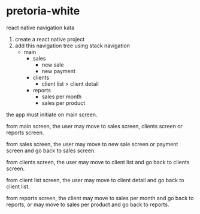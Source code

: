 # pretoria-white

react native navigation kata


1. create a react native project
2. add this navigation tree using stack navigation
    * main
      * sales
        + new sale
        + new payment
      * clients
        + client list > client detail
      * reports
        + sales per month
        + sales per product
 
the app must initiate on main screen.

from main screen, the user may move to sales screen, clients screen or reports screen.

from sales screen, the user may move to new sale screen or payment screen and go back to sales screen.

from clients screen, the user may move to client list and go back to clients screen.

from client list screen, the user may move to client detail and go back to client list.

from reports screen,  the client may move to sales per month and go back to reports, or may move to sales per product and go back to reports.
